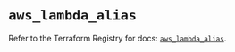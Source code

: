 # `aws_lambda_alias`

Refer to the Terraform Registry for docs: [`aws_lambda_alias`](https://registry.terraform.io/providers/hashicorp/aws/6.14.0/docs/resources/lambda_alias).
